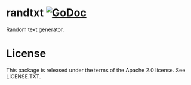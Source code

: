 # randtxt [![GoDoc](https://godoc.org/github.com/golang/gddo?status.svg)](https://godoc.org/github.com/pboyd/randtxt)

Random text generator.

# License

This package is released under the terms of the Apache 2.0 license. See LICENSE.TXT.
